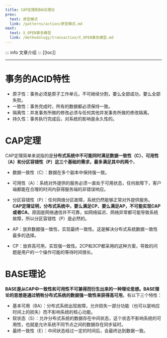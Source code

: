 ```yaml
---
title: CAP定理和BASE理论
prev:
  text: 原型模式
  link: /patterns/action/原型模式.md
next:
  text: X_OPEN事务模型
  link: /methodology/transaction/X_OPEN事务模型.md
---
```

::: info
文章介绍
:::
[[toc]]

***
# 事务的ACID特性

* 原子性：事务必须是原子工作单元，不可继续分割，要么全部成功，要么全部失败。
* 一致性：事务完成时，所有的数据都必须保持一致。
* 隔离性：并发事务所做的修改必须与任何其他并发事务所做的修改隔离。
* 持久性：事务执行完成后，对系统的影响是永久性的。
# CAP定理

CAP定理简单来说指的是**分布式系统中不可能同时满足数据一致性（C）、可用性（A）和分区容错性（P）这三个基础的需求，最多满足其中的两个**。

* 数据一致性（C）：数据在多个副本中保持强一致。
* 可用性（A）：系统对外提供的服务必须一直处于可用状态，任何故障下，客户端都能在合理的时间内获得服务端的非错误响应。
* 分区容错性（P）：任何网络分区故障，系统仍然能够正常对外提供服务。
**CAP定理证明，分布式系统中，要么满足CP、要么满足AP，不可能实现CAP或者CA**。原因是网络通信并不可靠，如网络延迟、网络异常都可能导致系统故障，所以分区容错性（P）是必然的。

* AP：放弃数据强一致性，实现最终一致性。这是解决分布式系统数据一致性最多的选择。
* CP：放弃高可用，实现强一致性。2CP和3CP都采用的这种方案，导致的问题是用户的一个操作可能的等待时间很长。
# BASE理论

**BASE是从CAP中一致性和可用性不可兼得而衍生出来的一种理论思想。BASE理论的思想是通过牺牲分布式系统的数据强一致性来获得高可用**。有以下三个特性：

* 基本可用（BA）：分布式系统出现故障，允许损失一部分功能（也可以是响应时间上的损失）而不影响系统的核心功能。
* 软状态（S）：允许分布式系统的数据存在中间状态，这个状态不影响系统的可用性，也就是允许系统不同节点之间的数据存在同步延时。
* 最终一致性（E）：中间状态经过一定的时间后，会最终达到数据一致。
